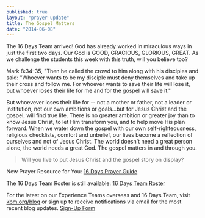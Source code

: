 ```yaml
---
published: true
layout: "prayer-update"
title: The Gospel Matters
date: "2014-06-08"
---
```


The 16 Days Team arrived!  God has already worked in miraculous ways in just the first two days.  Our God is GOOD, GRACIOUS, GLORIOUS, GREAT.  As we challenge the students this week with this truth, will you believe too?
 
Mark 8:34-35, "Then he called the crowd to him along with his disciples and said: "Whoever wants to be my disciple must deny themselves and take up their cross and follow me.  For whoever wants to save their life will lose it, but whoever loses their life for me and for the gospel will save it."
 
But whoevever loses their life for -- not a mother or father, not a leader or institution, not our own ambitions or goals...but for Jesus Christ and the gospel, will find true life.  There is no greater ambition or greater joy than to know Jesus Christ, to let Him transform you, and to help move His plan forward.  When we water down the gospel with our own self-righteousness, religious checklists, comfort and unbelief, our lives become a reflection of ourselves and not of Jesus Christ.  The world doesn't need a great person alone, the world needs a great God.  The gospel matters in and through you.  
>Will you live to put Jesus Christ and the gospel story on display?
 
New Prayer Resource for You: <a href="https://www.dropbox.com/s/y52rifv9053rysq/16%20Days%202014%20Prayer%20Guide.pdf" target="_blank">16 Days Prayer Guide</a>
 
The 16 Days Team Roster is still available: <a href="https://www.dropbox.com/s/jq2wgcyxl10eoym/2014%2016%20Days%20Team%20Roster.pdf" target="_blank">16 Days Team Roster</a> 
 
For the latest on our Experience Teams overseas and 16 Days Team, visit <a href="http://www.kbm.org/blog/" target="_blank">kbm.org/blog</a> or sign up to receive notifications via email for the most recent blog updates.  <a href="https://interland3.donorperfect.net/weblink/weblink.aspx?name=kbm&id=48" target="_blank">Sign-Up Form</a>